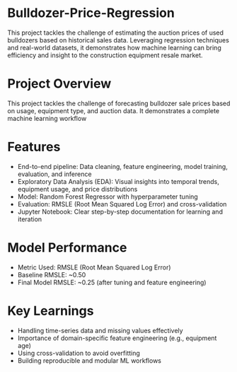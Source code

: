# Bulldozer-Price-Regression
This project tackles the challenge of estimating the auction prices of used bulldozers based on historical sales data. Leveraging regression techniques and real-world datasets, it demonstrates how machine learning can bring efficiency and insight to the construction equipment resale market.

# Project Overview
This project tackles the challenge of forecasting bulldozer sale prices based on usage, equipment type, and auction data. It demonstrates a complete machine learning workflow

# Features
* End-to-end pipeline: Data cleaning, feature engineering, model training, evaluation, and inference
* Exploratory Data Analysis (EDA): Visual insights into temporal trends, equipment usage, and price distributions
* Model: Random Forest Regressor with hyperparameter tuning
* Evaluation: RMSLE (Root Mean Squared Log Error) and cross-validation
* Jupyter Notebook: Clear step-by-step documentation for learning and iteration

# Model Performance
* Metric Used: RMSLE (Root Mean Squared Log Error)
* Baseline RMSLE: ~0.50
* Final Model RMSLE: ~0.25 (after tuning and feature engineering)

# Key Learnings
* Handling time-series data and missing values effectively
* Importance of domain-specific feature engineering (e.g., equipment age)
* Using cross-validation to avoid overfitting
* Building reproducible and modular ML workflows
